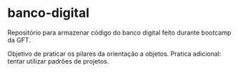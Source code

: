 # banco-digital
Repositório para armazenar código do banco digital feito durante bootcamp da GFT.

Objetivo de praticar os pilares da orientação a objetos. Pratica adicional: tentar utilizar padrões de projetos.
